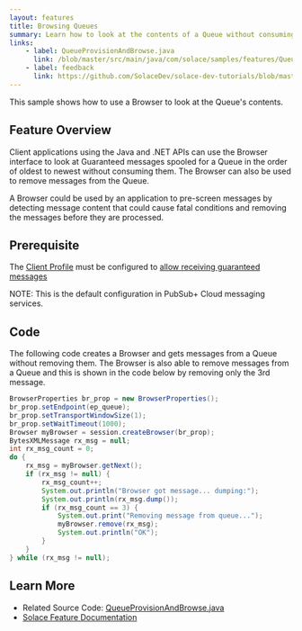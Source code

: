 ```yaml
---
layout: features
title: Browsing Queues
summary: Learn how to look at the contents of a Queue without consuming any messages.
links:
    - label: QueueProvisionAndBrowse.java
      link: /blob/master/src/main/java/com/solace/samples/features/QueueProvisionAndBrowse.java
    - label: feedback
      link: https://github.com/SolaceDev/solace-dev-tutorials/blob/master/src/pages/tutorials/jcsmp/browsing-queues.md
---
```


This sample shows how to use a Browser to look at the Queue's contents.

## Feature Overview

Client applications using the Java and .NET APIs can use the Browser interface to look at Guaranteed messages spooled for a Queue in the order of oldest to newest without consuming them.  The Browser can also be used to remove messages from the Queue.

A Browser could be used by an application to pre-screen messages by detecting message content that could cause fatal conditions and removing the messages before they are processed.

## Prerequisite

The [Client Profile](https://docs.solace.com/Configuring-and-Managing/Configuring-Client-Profiles.htm) must be configured to [allow receiving guaranteed messages](https://docs.solace.com/Configuring-and-Managing/Configuring-Client-Profiles.htm#Allow-G-Msg-Receives)

NOTE:  This is the default configuration in PubSub+ Cloud messaging services.

## Code

The following code creates a Browser and gets messages from a Queue without removing them.  The Browser is also able to remove messages from a Queue and this is shown in the code below by removing only the 3rd message.

```java
BrowserProperties br_prop = new BrowserProperties();
br_prop.setEndpoint(ep_queue);
br_prop.setTransportWindowSize(1);
br_prop.setWaitTimeout(1000);
Browser myBrowser = session.createBrowser(br_prop);
BytesXMLMessage rx_msg = null;
int rx_msg_count = 0;
do {
    rx_msg = myBrowser.getNext();
    if (rx_msg != null) {
        rx_msg_count++;
        System.out.println("Browser got message... dumping:");
        System.out.println(rx_msg.dump());
        if (rx_msg_count == 3) {
            System.out.print("Removing message from queue...");
            myBrowser.remove(rx_msg);
            System.out.println("OK");
        }
    }
} while (rx_msg != null);                    
```

## Learn More

* Related Source Code: [QueueProvisionAndBrowse.java](https://github.com/SolaceSamples/solace-samples-java-jcsmp/blob/master/src/main/java/com/solace/samples/jcsmp/features/QueueProvisionAndBrowse.java)
* [Solace Feature Documentation](https://docs.solace.com/Solace-PubSub-Messaging-APIs/API-Developer-Guide/Creating-Flows.htm)
